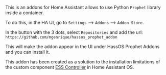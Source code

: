 This is an addons for Home Assistant allows to use Python `Prophet` library inside a container.

To do this, in the HA UI, go to `Settings` --> `Addons` --> `Addon Store`.

In the button with the 3 dots, select `Repositories` and add the url: `https://github.com/mgenrique/hassos_prophet_addon`

This will make the addon appear in the UI under HassOS Prophet Addons and you can install it.


This addon has been created as a solution to the installation limitations of the custom component [ESS Controller](https://github.com/mgenrique/ESS_ControllerHA) in Home Assistant OS.


